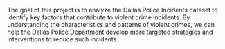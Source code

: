 The goal of this project is to analyze the Dallas Police Incidents dataset to identify key factors that contribute to violent crime incidents. By understanding the characteristics and patterns of violent crimes, we can help the Dallas Police Department develop more targeted strategies and interventions to reduce such incidents.

